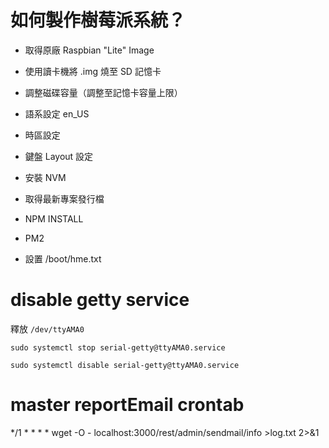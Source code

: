 如何製作樹莓派系統？
=====================

* 取得原廠 Raspbian "Lite" Image
* 使用讀卡機將 .img 燒至 SD 記憶卡

* 調整磁碟容量（調整至記憶卡容量上限）
* 語系設定 en_US
* 時區設定
* 鍵盤 Layout 設定
* 安裝 NVM
* 取得最新專案發行檔
* NPM INSTALL
* PM2
* 設置 /boot/hme.txt





# disable getty service

釋放 `/dev/ttyAMA0`

```
sudo systemctl stop serial-getty@ttyAMA0.service
```

```
sudo systemctl disable serial-getty@ttyAMA0.service
```


# master reportEmail crontab
*/1 * * * * wget -O - localhost:3000/rest/admin/sendmail/info >log.txt 2>&1
